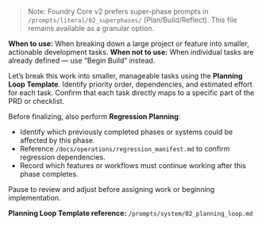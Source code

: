 > Note: Foundry Core v2 prefers super-phase prompts in `/prompts/literal/02_superphases/` (Plan/Build/Reflect). This file remains available as a granular option.

**When to use:** When breaking down a large project or feature into smaller, actionable development tasks.
**When not to use:** When individual tasks are already defined — use “Begin Build” instead.

Let’s break this work into smaller, manageable tasks using the **Planning Loop Template**.
Identify priority order, dependencies, and estimated effort for each task.
Confirm that each task directly maps to a specific part of the PRD or checklist.

Before finalizing, also perform **Regression Planning**:
- Identify which previously completed phases or systems could be affected by this phase.
- Reference `/docs/operations/regression_manifest.md` to confirm regression dependencies.
- Record which features or workflows must continue working after this phase completes.

Pause to review and adjust before assigning work or beginning implementation.

**Planning Loop Template reference:** `/prompts/system/02_planning_loop.md`